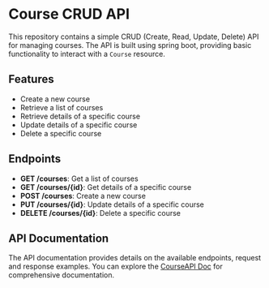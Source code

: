 # Course CRUD API

This repository contains a simple CRUD (Create, Read, Update, Delete) API for managing courses. The API is built using spring boot, providing basic functionality to interact with a `Course` resource.

## Features

- Create a new course
- Retrieve a list of courses
- Retrieve details of a specific course
- Update details of a specific course
- Delete a specific course

## Endpoints

- **GET /courses**: Get a list of courses
- **GET /courses/{id}**: Get details of a specific course
- **POST /courses**: Create a new course
- **PUT /courses/{id}**: Update details of a specific course
- **DELETE /courses/{id}**: Delete a specific course

## API Documentation

The API documentation provides details on the available endpoints, request and response examples. You can explore the [CourseAPI Doc](/course-api-doc.yaml) for comprehensive documentation.
